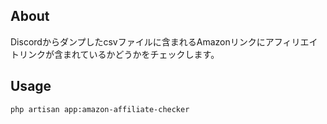 ## About
Discordからダンプしたcsvファイルに含まれるAmazonリンクにアフィリエイトリンクが含まれているかどうかをチェックします。  

## Usage
```
php artisan app:amazon-affiliate-checker
```
